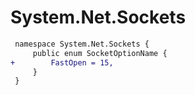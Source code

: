 # System.Net.Sockets

``` diff
 namespace System.Net.Sockets {
     public enum SocketOptionName {
+        FastOpen = 15,
     }
 }
```
